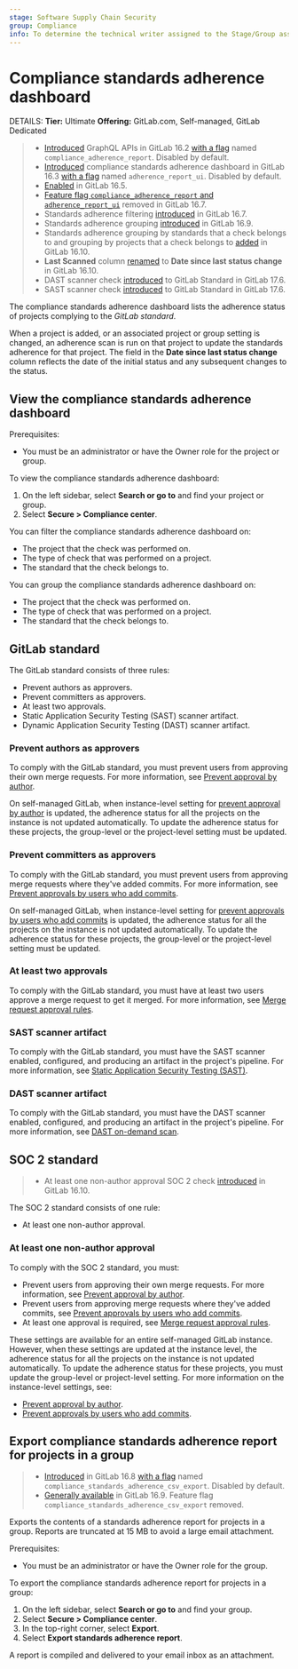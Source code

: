 ```yaml
---
stage: Software Supply Chain Security
group: Compliance
info: To determine the technical writer assigned to the Stage/Group associated with this page, see https://handbook.gitlab.com/handbook/product/ux/technical-writing/#assignments
---
```


# Compliance standards adherence dashboard

DETAILS:
**Tier:** Ultimate
**Offering:** GitLab.com, Self-managed, GitLab Dedicated

> - [Introduced](https://gitlab.com/gitlab-org/gitlab/-/merge_requests/125875) GraphQL APIs in GitLab 16.2 [with a flag](../../../administration/feature_flags.md) named `compliance_adherence_report`. Disabled by default.
> - [Introduced](https://gitlab.com/gitlab-org/gitlab/-/merge_requests/125444) compliance standards adherence dashboard in GitLab 16.3 [with a flag](../../../administration/feature_flags.md) named `adherence_report_ui`. Disabled by default.
> - [Enabled](https://gitlab.com/gitlab-org/gitlab/-/issues/414495) in GitLab 16.5.
> - [Feature flag `compliance_adherence_report` and `adherence_report_ui`](https://gitlab.com/gitlab-org/gitlab/-/merge_requests/137398) removed in GitLab 16.7.
> - Standards adherence filtering [introduced](https://gitlab.com/gitlab-org/gitlab/-/issues/413734) in GitLab 16.7.
> - Standards adherence grouping [introduced](https://gitlab.com/gitlab-org/gitlab/-/issues/413735) in GitLab 16.9.
> - Standards adherence grouping by standards that a check belongs to and grouping by projects that a check belongs to [added](https://gitlab.com/gitlab-org/gitlab/-/issues/413735) in GitLab 16.10.
> - **Last Scanned** column [renamed](https://gitlab.com/gitlab-org/gitlab/-/issues/439545) to **Date since last status change** in GitLab 16.10.
> - DAST scanner check [introduced](https://gitlab.com/gitlab-org/gitlab/-/issues/440721) to GitLab Standard in GitLab 17.6.
> - SAST scanner check [introduced](https://gitlab.com/gitlab-org/gitlab/-/issues/440722) to GitLab Standard in GitLab 17.6.

The compliance standards adherence dashboard lists the adherence status of projects complying to the _GitLab standard_.

When a project is added, or an associated project or group setting is changed, an adherence scan is run on that project to update the standards adherence for that project.
The field in the **Date since last status change** column reflects the date of the initial status and any subsequent changes to the status.

## View the compliance standards adherence dashboard

Prerequisites:

- You must be an administrator or have the Owner role for the project or group.

To view the compliance standards adherence dashboard:

1. On the left sidebar, select **Search or go to** and find your project or group.
1. Select **Secure > Compliance center**.

You can filter the compliance standards adherence dashboard on:

- The project that the check was performed on.
- The type of check that was performed on a project.
- The standard that the check belongs to.

You can group the compliance standards adherence dashboard on:

- The project that the check was performed on.
- The type of check that was performed on a project.
- The standard that the check belongs to.

## GitLab standard

The GitLab standard consists of three rules:

- Prevent authors as approvers.
- Prevent committers as approvers.
- At least two approvals.
- Static Application Security Testing (SAST) scanner artifact.
- Dynamic Application Security Testing (DAST) scanner artifact.

### Prevent authors as approvers

To comply with the GitLab standard, you must prevent users from approving their own merge requests. For more information,
see [Prevent approval by author](../../project/merge_requests/approvals/settings.md#prevent-approval-by-author).

On self-managed GitLab, when instance-level setting for [prevent approval by author](../../../administration/merge_requests_approvals.md)
is updated, the adherence status for all the projects on the instance is not updated automatically.
To update the adherence status for these projects, the group-level or the project-level setting must be updated.

### Prevent committers as approvers

To comply with the GitLab standard, you must prevent users from approving merge requests where they've added commits. For
more information, see [Prevent approvals by users who add commits](../../project/merge_requests/approvals/settings.md#prevent-approvals-by-users-who-add-commits).

On self-managed GitLab, when instance-level setting for [prevent approvals by users who add commits](../../../administration/merge_requests_approvals.md)
is updated, the adherence status for all the projects on the instance is not updated automatically.
To update the adherence status for these projects, the group-level or the project-level setting must be updated.

### At least two approvals

To comply with the GitLab standard, you must have at least two users approve a merge request to get it merged. For more
information, see [Merge request approval rules](../../project/merge_requests/approvals/rules.md).

### SAST scanner artifact

To comply with the GitLab standard, you must have the SAST scanner enabled, configured, and producing an artifact in the project's pipeline. For more
information, see [Static Application Security Testing (SAST)](../../application_security/sast/index.md).

### DAST scanner artifact

To comply with the GitLab standard, you must have the DAST scanner enabled, configured, and producing an artifact in the project's pipeline. For more
information, see [DAST on-demand scan](../../application_security/dast/on-demand_scan.md).

## SOC 2 standard

> - At least one non-author approval SOC 2 check [introduced](https://gitlab.com/gitlab-org/gitlab/-/issues/433201) in GitLab 16.10.

The SOC 2 standard consists of one rule:

- At least one non-author approval.

### At least one non-author approval

To comply with the SOC 2 standard, you must:

- Prevent users from approving their own merge requests. For more information, see
  [Prevent approval by author](../../project/merge_requests/approvals/settings.md#prevent-approval-by-author).
- Prevent users from approving merge requests where they've added commits, see
  [Prevent approvals by users who add commits](../../project/merge_requests/approvals/settings.md#prevent-approvals-by-users-who-add-commits).
- At least one approval is required, see [Merge request approval rules](../../project/merge_requests/approvals/rules.md).

These settings are available for an entire self-managed GitLab instance. However, when these settings are updated at the instance level,
the adherence status for all the projects on the instance is not updated automatically. To update the adherence status
for these projects, you must update the group-level or project-level setting. For more information on the instance-level settings, see:

- [Prevent approval by author](../../../administration/merge_requests_approvals.md).
- [Prevent approvals by users who add commits](../../../administration/merge_requests_approvals.md).

## Export compliance standards adherence report for projects in a group

> - [Introduced](https://gitlab.com/gitlab-org/gitlab/-/issues/413736) in GitLab 16.8 [with a flag](../../../administration/feature_flags.md) named `compliance_standards_adherence_csv_export`. Disabled by default.
> - [Generally available](https://gitlab.com/gitlab-org/gitlab/-/merge_requests/142568) in GitLab 16.9. Feature flag `compliance_standards_adherence_csv_export` removed.

Exports the contents of a standards adherence report for projects in a group. Reports are truncated at 15 MB to avoid a large email attachment.

Prerequisites:

- You must be an administrator or have the Owner role for the group.

To export the compliance standards adherence report for projects in a group:

1. On the left sidebar, select **Search or go to** and find your group.
1. Select **Secure > Compliance center**.
1. In the top-right corner, select **Export**.
1. Select **Export standards adherence report**.

A report is compiled and delivered to your email inbox as an attachment.
